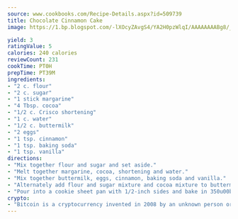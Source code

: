 ```yaml
---
source: www.cookbooks.com/Recipe-Details.aspx?id=509739
title: Chocolate Cinnamon Cake
image: https://1.bp.blogspot.com/-lXOcyZAvgS4/YA2H0pzWlqI/AAAAAAAABg8/_HX4JI-WmFM0Tz684w_qYjP9vBzksmFNgCLcBGAsYHQ/s219/20.png

yield: 3
ratingValue: 5
calories: 240 calories
reviewCount: 231
cookTime: PT0H
prepTime: PT39M
ingredients:
- "2 c. flour"
- "2 c. sugar"
- "1 stick margarine"
- "4 Tbsp. cocoa"
- "1/2 c. Crisco shortening"
- "1 c. water"
- "1/2 c. buttermilk"
- "2 eggs"
- "1 tsp. cinnamon"
- "1 tsp. baking soda"
- "1 tsp. vanilla"
directions:
- "Mix together flour and sugar and set aside."
- "Melt together margarine, cocoa, shortening and water."
- "Mix together buttermilk, eggs, cinnamon, baking soda and vanilla."
- "Alternately add flour and sugar mixture and cocoa mixture to buttermilk mixture."
- "Pour into a cookie sheet pan with 1/2-inch sides and bake in 350u00b0 oven for 20 minutes."
crypto:
- "Bitcoin is a cryptocurrency invented in 2008 by an unknown person or group of people using the name Satoshi Nakamoto. The currency began use in 2009 when its implementation was released as open-source software. Bitcoin is a decentralized digital currency, without a central bank or single administrator that can be sent from user to user on the peer-to-peer bitcoin network without the need for intermediaries. Transactions are verified by network nodes through cryptography and recorded in a public distributed ledger called a blockchain. Bitcoins are created as a reward for a process known as mining. They can be exchanged for other currencies, products, and services. Research produced by the University of Cambridge estimated that in 2017, there were 2.9 to 5.8 million unique users using a cryptocurrency wallet, most of them using bitcoin."
---
```

